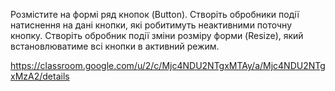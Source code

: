 Розмістите на формі ряд кнопок (Button). Створіть обробники події натиснення на дані
кнопки, які робитимуть неактивними поточну кнопку. Створіть обробник події зміни
розміру форми (Resize), який встановлюватиме всі кнопки в активний режим.


https://classroom.google.com/u/2/c/Mjc4NDU2NTgxMTAy/a/Mjc4NDU2NTgxMzA2/details
